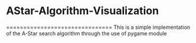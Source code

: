 # AStar-Algorithm-Visualization
===============================
This is a simple implementation of the A-Star search algorithm through the use of pygame module
